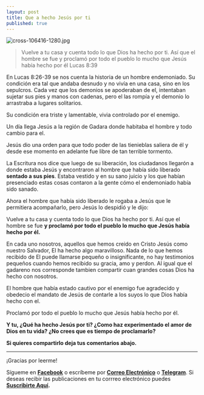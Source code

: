 ```yaml
---
layout: post
title: Que a hecho Jesús por ti
published: true
---
```

![cross-106416-1280.jpg](https://i.postimg.cc/qqnckhdN/cross-106416-1280.jpg)

>Vuelve a tu casa y cuenta todo lo que Dios ha hecho por ti. Así que el hombre se fue y proclamó por todo el pueblo lo mucho que Jesús había hecho por él Lucas 8:39

En Lucas 8:26-39 se nos cuenta la historia de un hombre endemoniado. Su condición era tal que andaba desnudo y no vivía en una casa, sino en los sepulcros. Cada vez que los demonios se apoderaban de el, intentaban sujetar sus pies y manos con cadenas, pero el las rompía y el demonio lo arrastraba a lugares solitarios.

Su condición era triste y lamentable, vivia controlado por el enemigo. 

Un día llega Jesús a la región de Gadara donde habitaba el hombre y todo cambio para el.

Jesús dio una orden para que todo poder de las tienieblas saliera de él y desde ese momento en adelante fue libre de tan terrible tormento.

La Escritura nos dice que luego de su liberación, los ciudadanos llegarón a donde estaba Jesús y encontraron al hombre que había sido liberado **sentado a sus pies**. Estaba vestido y en su sano juicio y los que habían presenciado estas cosas contaron a la gente cómo el endemoniado había sido sanado. 

Ahora el hombre que había sido liberado le rogaba a Jesús que le permitiera acompañarlo, pero Jesús lo despidió y le dijo:

Vuelve a tu casa y cuenta todo lo que Dios ha hecho por ti. Así que el hombre se fue **y proclamó por todo el pueblo lo mucho que Jesús había hecho por él.**

En cada uno nosotros, aquellos que hemos creido en Cristo Jesús como nuestro Salvador, El ha hecho algo maravilloso. Nada de lo que hemos recibido de El puede llamarse pequeño o insignificante, no hay testimonios pequeños cuando hemos recibido su gracia, amo y perdon. Al igual que el gadareno nos corresponde tambien compartir cuan grandes cosas Dios ha hecho con nosotros.

El hombre que había estado cautivo por el enemigo fue agradecido y obedecio el mandato de Jesús de contarle a los suyos lo que Dios había hecho con el.

Proclamó por todo el pueblo lo mucho que Jesús había hecho por él.

**Y tu, ¿Qué ha hecho Jesús por ti? ¿Como haz experimentado el amor de Dios en tu vida? ¿No crees que es tiempo de proclamarlo?**

**Si quieres compartirlo deja tus comentarios abajo.**


---
¡Gracias por leerme! 

Sígueme en **[Facebook](https://www.facebook.com/danoisyzori)** o escríbeme por **[Correo Electrónico](mailto:josedanois@gmail.com)** o **[Telegram](https://t.me/jdanois)**. Si deseas recibir las publicaciones en tu corrreo electrónico puedes **[Suscribirte Aquí](https://follow.it/blog-de-jos-danois?leanpub).**

